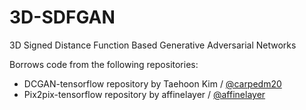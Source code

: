 # 3D-SDFGAN
3D Signed Distance Function Based Generative Adversarial Networks

Borrows code from the following repositories:
 * DCGAN-tensorflow repository by Taehoon Kim / [@carpedm20](http://carpedm20.github.io/)
 * Pix2pix-tensorflow repository by affinelayer / [@affinelayer](https://github.com/affinelayer/pix2pix-tensorflow)
